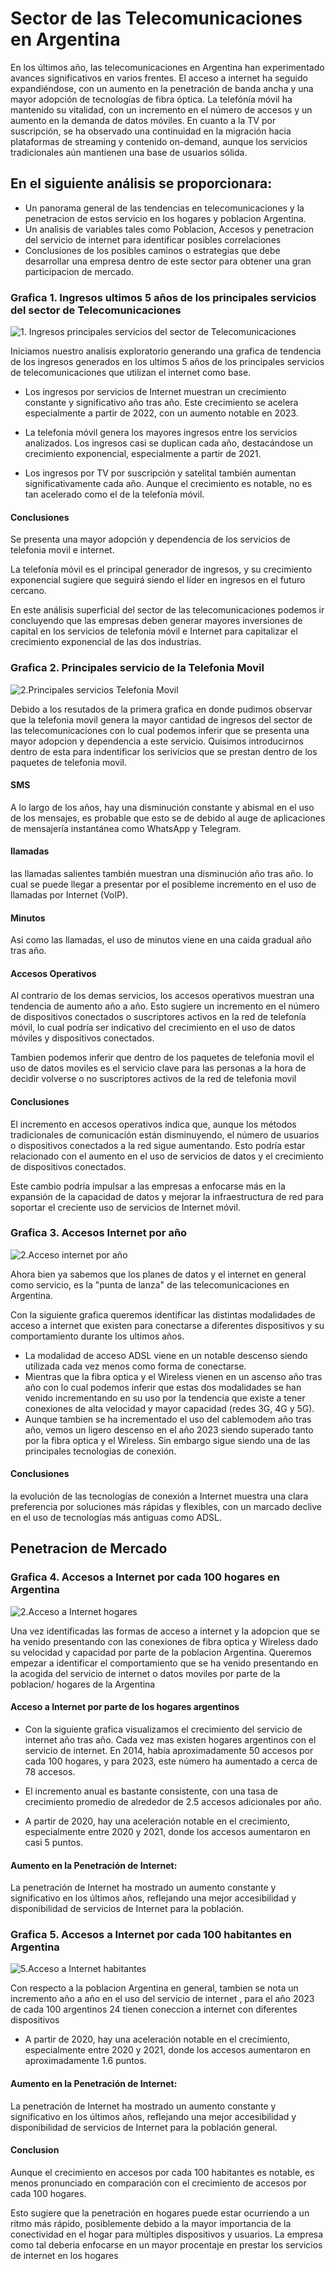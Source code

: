# Sector de las Telecomunicaciones en Argentina
En los últimos año, las telecomunicaciones en Argentina han experimentado avances significativos en varios frentes. El acceso a internet ha seguido expandiéndose, con un aumento en la penetración de banda ancha y una mayor adopción de tecnologías de fibra óptica. La telefónía móvil ha mantenido su vitalidad, con un incremento en el número de accesos y un aumento en la demanda de datos móviles. En cuanto a la TV por suscripción, se ha observado una continuidad en la migración hacia plataformas de streaming y contenido on-demand, aunque los servicios tradicionales aún mantienen una base de usuarios sólida. 

## En el siguiente análisis se proporcionara: 
- Un panorama general de las tendencias en telecomunicaciones y la penetracion de estos servicio en los hogares y poblacion Argentina.
- Un analisis de variables tales como Poblacion, Accesos y penetracion del servicio de internet para identificar posibles correlaciones
- Conclusiones de los posibles caminos o estrategias que debe desarrollar una empresa dentro de este sector para obtener una gran participacion de mercado.

### Grafica 1. Ingresos ultimos 5 años de los principales servicios del sector de Telecomunicaciones
![1. Ingresos principales servicios del sector de Telecomunicaciones ](https://github.com/DanielJ100/Telecomunicaciones/blob/master/Imagenes/Ingresos%20por%20a%C3%B1o%20servicios%20de%20internet.PNG)

Iniciamos nuestro analisis exploratorio generando una grafica de tendencia de los ingresos generados en los ultimos 5 años de los principales servicios de telecomunicaciones que utilizan el internet como base.

- Los ingresos por servicios de Internet muestran un crecimiento constante y significativo año tras año. Este crecimiento se acelera especialmente a partir de 2022, con un aumento notable en 2023.

- La telefonía móvil genera los mayores ingresos entre los servicios analizados. Los ingresos casi se duplican cada año, destacándose un crecimiento exponencial, especialmente a partir de 2021.

- Los ingresos por TV por suscripción y satelital también aumentan significativamente cada año. Aunque el crecimiento es notable, no es tan acelerado como el de la telefonía móvil.

#### Conclusiones
Se presenta una mayor adopción y dependencia de los servicios de telefonia movil e internet. 

La telefonía móvil es el principal generador de ingresos, y su crecimiento exponencial sugiere que seguirá siendo el líder en ingresos en el futuro cercano.

En este análisis superficial del sector de las telecomunicaciones podemos ir concluyendo que las empresas deben generar mayores inversiones de capital en los servicios de telefonía móvil e Internet para capitalizar el crecimiento exponencial de las dos industrias.

### Grafica 2. Principales servicio de la Telefonia Movil
  ![2.Principales servicios Telefonia Movil ](https://github.com/DanielJ100/Telecomunicaciones/blob/master/Imagenes/Servicios%20telefonia%20Movil.PNG)

Debido a los resutados de la primera grafica en donde pudimos observar que la telefonia movil genera la mayor cantidad de ingresos del sector de las telecomunicaciones con lo cual podemos inferir que se presenta una mayor adopcion y dependencia a este servicio. Quisimos introducirnos dentro de esta 
para indentificar los serivicios que se prestan dentro de los paquetes de telefonia movil.

#### SMS
A lo largo de los años, hay una disminución constante y abismal en el uso de los mensajes, es probable que esto se de debido al auge de aplicaciones de mensajería instantánea como WhatsApp y Telegram.

#### llamadas 
las llamadas salientes también muestran una disminución año tras año. lo cual se puede llegar a presentar por el posibleme incremento en el uso de llamadas por Internet (VoIP). 

#### Minutos 
 Asi como las llamadas, el uso de minutos viene en una caida gradual año tras año.

#### Accesos Operativos 

Al contrario de los demas servicios, los accesos operativos muestran una tendencia de aumento año a año. Esto sugiere un incremento en el número de dispositivos conectados o suscriptores activos en la red de telefonía móvil, lo cual podría ser indicativo del crecimiento en el uso de datos móviles y dispositivos conectados.

Tambien podemos inferir que dentro de los paquetes de telefonia movil el uso de datos moviles es el servicio clave para las personas a la hora de decidir volverse o no suscriptores activos de la red de telefonia movil

#### Conclusiones
El incremento en accesos operativos indica que, aunque los métodos tradicionales de comunicación están disminuyendo, el número de usuarios o dispositivos conectados a la red sigue aumentando. Esto podría estar relacionado con el aumento en el uso de servicios de datos y el crecimiento de dispositivos conectados.

 Este cambio podría impulsar a las empresas a enfocarse más en la expansión de la capacidad de datos y mejorar la infraestructura de red para soportar el creciente uso de servicios de Internet móvil.  

### Grafica 3. Accesos Internet por año
  ![2.Acceso internet por año ](https://github.com/DanielJ100/Telecomunicaciones/blob/master/Imagenes/Tipos%20de%20Acceso%20a%20internet.PNG)

Ahora bien ya sabemos que los planes de datos y el internet en general como servicio, es la "punta de lanza" de las telecomunicaciones en Argentina. 

Con la siguiente grafica queremos identificar las distintas modalidades de acceso a internet que existen para conectarse a diferentes dispositivos y su comportamiento durante los ultimos años. 

- La modalidad de acceso ADSL viene en un notable descenso siendo utilizada cada vez menos como forma de conectarse. 
- Mientras que la fibra optica y el Wireless vienen en un  ascenso año tras año con lo cual podemos inferir que estas dos modalidades se han venido incrementando en su uso por la tendencia que existe a tener conexiones de alta velocidad y mayor capacidad (redes 3G, 4G y 5G).
- Aunque tambien se ha incrementado el uso del cablemodem año tras año, vemos un ligero descenso en el año 2023 siendo superado tanto por la fibra optica y el Wireless. Sin embargo sigue siendo una de las principales tecnologias de conexión. 

#### Conclusiones 
 la evolución de las tecnologías de conexión a Internet muestra una clara preferencia por soluciones más rápidas y flexibles, con un marcado declive en el uso de tecnologías más antiguas como ADSL.

## Penetracion de Mercado 

### Grafica 4. Accesos a Internet por cada 100 hogares en Argentina
  ![2.Acceso a Internet hogares](https://github.com/DanielJ100/Telecomunicaciones/blob/master/Imagenes/Penetracion%20de%20Mercado%20Hogares%20Argentina.PNG)

Una vez identificadas las formas de acceso a internet y la adopcion que se ha venido presentando con las conexiones de fibra optica y Wireless dado su velocidad y capacidad por parte de la poblacion Argentina. 
Queremos empezar a identificar el comportamiento que se ha venido presentando en la acogida del servicio de internet o datos moviles por parte de la poblacion/ hogares de la Argentina

#### Acceso a Internet por parte de los hogares argentinos

- Con la siguiente grafica visualizamos el crecimiento del servicio de internet año tras año. Cada vez mas existen hogares argentinos con el servicio de internet. En 2014, había aproximadamente 50 accesos por cada 100 hogares, y para 2023, este número ha aumentado a cerca de 78 accesos.

- El incremento anual es bastante consistente, con una tasa de crecimiento promedio de alrededor de 2.5 accesos adicionales por año.

- A partir de 2020, hay una aceleración notable en el crecimiento, especialmente entre 2020 y 2021, donde los accesos aumentaron en casi 5 puntos.

#### Aumento en la Penetración de Internet:

La penetración de Internet ha mostrado un aumento constante y significativo en los últimos años, reflejando una mejor accesibilidad y disponibilidad de servicios de Internet para la población.

### Grafica 5. Accesos a Internet por cada 100 habitantes en Argentina
  ![5.Acceso a Internet habitantes](https://github.com/DanielJ100/Telecomunicaciones/blob/master/Imagenes/Penetracion%20de%20Mercado%20internet%20por%20habitantes%20Argentina.PNG)

Con respecto a la poblacion Argentina en general, tambien se nota un incremento año a año  en el uso del servicio de internet , para el año 2023 de cada 100 argentinos 24 tienen coneccion a internet con diferentes dispositivos

- A partir de 2020, hay una aceleración notable en el crecimiento, especialmente entre 2020 y 2021, donde los accesos aumentaron en aproximadamente 1.6 puntos.

#### Aumento en la Penetración de Internet:

La penetración de Internet ha mostrado un aumento constante y significativo en los últimos años, reflejando una mejor accesibilidad y disponibilidad de servicios de Internet para la población general.

#### Conclusion 

Aunque el crecimiento en accesos por cada 100 habitantes es notable, es menos pronunciado en comparación con el crecimiento de accesos por cada 100 hogares.

Esto sugiere que la penetración en hogares puede estar ocurriendo a un ritmo más rápido, posiblemente debido a la mayor importancia de la conectividad en el hogar para múltiples dispositivos y usuarios. La empresa como tal deberia enfocarse en un mayor procentaje en prestar los servicios de internet en los hogares


 
